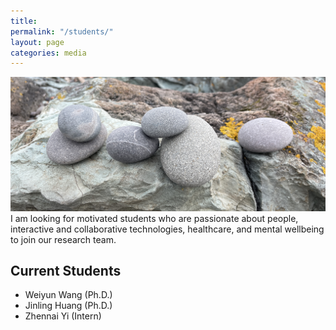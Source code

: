 ```yaml
---
title: 
permalink: "/students/"
layout: page
categories: media
---
```

![pebble students](assets/pebbles.jpg)
I am looking for motivated students who are passionate about people, interactive and collaborative technologies, healthcare, and mental wellbeing to join our research team.

## Current Students

 - Weiyun Wang (Ph.D.)
 - Jinling Huang (Ph.D.)
 - Zhennai Yi (Intern)


